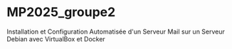 # MP2025_groupe2
Installation et Configuration Automatisée d'un Serveur Mail sur un Serveur Debian avec VirtualBox et Docker
